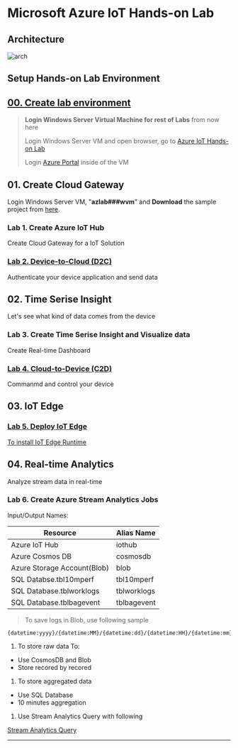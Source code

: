 # Microsoft Azure IoT Hands-on Lab

## Architecture

![arch](./images/az-iot-lab-archi.png)

## Setup Hands-on Lab Environment

## [00. Create lab environment](https://github.com/xlegend1024/az-iot-hol/blob/master/00CreateLab.md)

> __Login Windows Server Virtual Machine for rest of Labs__ from now here
>
> Login Windows Server VM and open browser, go to [Azure IoT Hands-on Lab](https://aka.ms/mtcs-iotlab)
>
> Login [Azure Portal](https://portal.azure.com) inside of the VM

## 01. Create Cloud Gateway

Login Windows Server VM, "**azlab###wvm**" and __Download__ the sample project from [here](https://github.com/xlegend1024/az-iot-hol/raw/master/AzureIoTDevice/azure-iot-samples-node-master.zip).

### Lab 1. Create Azure IoT Hub

Create Cloud Gateway for a IoT Solution

### [Lab 2. Device-to-Cloud (D2C)](https://docs.microsoft.com/en-us/azure/iot-hub/quickstart-send-telemetry-node)

Authenticate your device application and send data

## 02. Time Serise Insight

Let's see what kind of data comes from the device

### Lab 3. Create Time Serise Insight and Visualize data

Create Real-time Dashboard

### [Lab 4. Cloud-to-Device (C2D)](https://docs.microsoft.com/en-us/azure/iot-hub/quickstart-control-device-node)

Commanmd and control your device

## 03. IoT Edge

### [Lab 5. Deploy IoT Edge](https://docs.microsoft.com/en-us/azure/iot-edge/quickstart-linux)

[To install IoT Edge Runtime](https://docs.microsoft.com/en-us/azure/iot-edge/how-to-install-iot-edge-linux)

## 04. Real-time Analytics

Analyze stream data in real-time

### Lab 6. Create Azure Stream Analytics Jobs

Input/Output Names:

|Resource|Alias Name|
|---|---|
|Azure IoT Hub|iothub|
|Azure Cosmos DB|cosmosdb|
|Azure Storage Account(Blob)|blob|
|SQL Databse.tbl10mperf|tbl10mperf|
|SQL Database.tblworklogs|tblworklogs|
|SQL Database.tblbagevent|tblbagevent|

> To save logs in Blob, use following sample

```text
{datetime:yyyy}/{datetime:MM}/{datetime:dd}/{datetime:HH}/{datetime:mm}
```

1. To store raw data To:

* Use CosmosDB and Blob
* Store recored by recored

1. To store aggregated data

* Use SQL Database
* 10 minutes aggregation

1. Use Stream Analytics Query with following

[Stream Analytics Query](https://raw.githubusercontent.com/xlegend1024/az-iot-lab/master/StreamAnalyticJobs/productionline.sql)

---